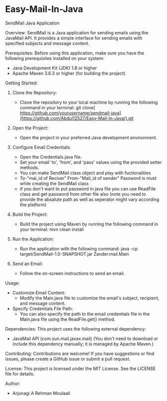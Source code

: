 # Easy-Mail-In-Java
SendMail Java Application

Overview:
SendMail is a Java application for sending emails using the JavaMail API. It provides a simple interface for sending emails with specified subjects and message content.

Prerequisites:
Before using this application, make sure you have the following prerequisites installed on your system:
- Java Development Kit (JDK) 1.8 or higher
- Apache Maven 3.6.3 or higher (for building the project)

Getting Started:
1. Clone the Repository:
   - Clone the repository to your local machine by running the following command in your terminal:
     git clone[ https://github.com/yourusername/sendmail-java](https://github.com/Abdul12527/Easy-Mail-In-Java/).git

2. Open the Project:
   - Open the project in your preferred Java development environment.

3. Configure Email Credentials:
   - Open the Credentials.java file.
   - Set your email 'to', 'from', and 'pass' values using the provided setter methods.
   - You can make SendMail class object and play with fuctionalities
   - To-"mai_id of Reciver" From-"Mail_id of sender" Password is must while creating the SendMail class
   - if you don't want to put password in java file you can use ReadFile class and get password from other file also (note you need to provide the absalute path as well as seperator might vary according the platform)

4. Build the Project:
   - Build the project using Maven by running the following command in your terminal:
     mvn clean install

5. Run the Application:
   - Run the application with the following command:
     java -cp target/SendMail-1.0-SNAPSHOT.jar Zander.mail.Main

6. Send an Email:
   - Follow the on-screen instructions to send an email.

Usage:
- Customize Email Content:
  - Modify the Main.java file to customize the email's subject, recipient, and message content.
- Specify Credentials File Path:
  - You can also specify the path to the email credentials file in the Main.java file using the ReadFile.get() method.

Dependencies:
This project uses the following external dependency:
- JavaMail API (com.sun.mail.javax.mail)
  (You don't need to download or include this dependency manually; it is managed by Apache Maven.)

Contributing:
Contributions are welcome! If you have suggestions or find issues, please create a GitHub issue or submit a pull request.

License:
This project is licensed under the MIT License. See the LICENSE file for details.

Author:
- Arjunagi A Rehman Moulaali
